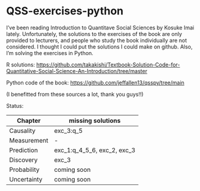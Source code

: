 # QSS-exercises-python

I’ve been reading Introduction to Quantitave Social Sciences by Kosuke Imai lately. Unfortunately, the solutions to the exercises of the book are only provided to lecturers, and people who study the book individually are not considered. I thought I could put the solutions I could make on github. Also, I’m solving the exercises in Python.

R solutions: https://github.com/takakishi/Textbook-Solution-Code-for-Quantitative-Social-Science-An-Introduction/tree/master

Python code of the book: https://github.com/jeffallen13/qsspy/tree/main

(I benefitted from these sources a lot, thank you guys!!)

Status:

| Chapter  | missing solutions |
| ------------- | ------------- |
| Causality  | exc_3:q_5 |
| Measurement  | -  |
| Prediction  | exc_1:q_4_5_6, exc_2, exc_3 |
| Discovery  | exc_3 |
| Probability  | coming soon  |
| Uncertainty  | coming soon  |
